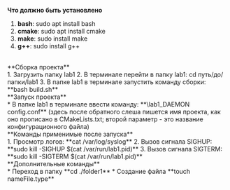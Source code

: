 **Что должно быть установлено**<br>
1. **bash**: sudo apt install bash
2. **cmake**: sudo apt install cmake
3. **make**: sudo install make
4. **g++**: sudo install g++
<br>
**Сборка проекта**<br>
1. Загрузить папку lab1
2. В терминале перейти в папку lab1: cd путь/до/папки/lab1
3. В папке lab1 в терминале запустить команду сборки: **bash build.sh**
<br>
**Запуск проекта**<br>
* В папке lab1 в терминале ввести команду: **\lab1_DAEMON config.conf**
  (здесь после обратного слеша пишется имя проекта, как оно прописано в CMakeLists.txt; второй параметр - это название конфигурационного файла)
<br>
**Команды применимые после запуска**<br>
1. Просмотр логов: **cat /var/log/syslog**
2. Вызов сигнала SIGHUP: **sudo kill -SIGHUP $(cat /var/run/lab1.pid)**
3. Вызов сигнала SIGTERM: **sudo kill -SIGTERM $(cat /var/run/lab1.pid)**
<br>
**Дополнительные команды**<br>
* Переход в папку **cd ./folder1**
* Создание файла **touch nameFile.type**
